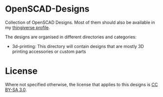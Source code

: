 # OpenSCAD-Designs
Collection of OpenSCAD Designs. Most of them should also be available in my [thingiverse profile](https://www.thingiverse.com/piffio/).

The designs are organised in different directories and categories:

* 3d-printing: This directory will contain designs that are mostly 3D printing accessories or custom parts

# License

Where not specified otherwise, the license that applies to this designs is [CC BY-SA 3.0](http://creativecommons.org/licenses/by-sa/3.0/).
